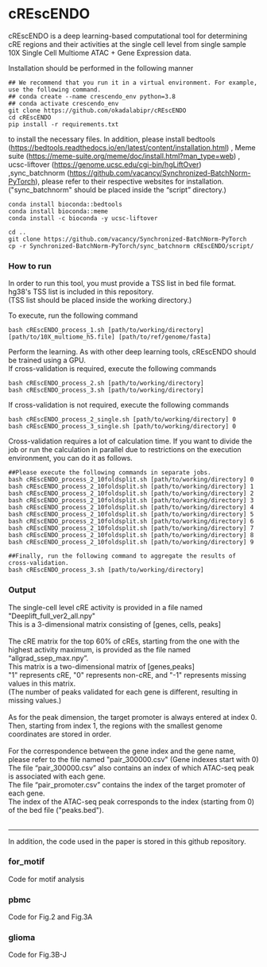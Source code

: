 # cREscENDO

cREscENDO is a deep learning-based computational tool for determining cRE regions and their activities at the single cell level from single sample 10X Single Cell Multiome ATAC + Gene Expression data.

Installation should be performed in the following manner

```
## We recommend that you run it in a virtual environment. For example, use the following command.
## conda create --name crescendo_env python=3.8
## conda activate crescendo_env
git clone https://github.com/okadalabipr/cREscENDO
cd cREscENDO
pip install -r requirements.txt
```

to install the necessary files.
In addition, please install bedtools (https://bedtools.readthedocs.io/en/latest/content/installation.html) , Meme suite (https://meme-suite.org/meme/doc/install.html?man_type=web) , ucsc-liftover (https://genome.ucsc.edu/cgi-bin/hgLiftOver) ,sync_batchnorm (https://github.com/vacancy/Synchronized-BatchNorm-PyTorch), please refer to their respective websites for installation.<br>
("sync_batchnorm" should be placed inside the “script” directory.)



```
conda install bioconda::bedtools
conda install bioconda::meme
conda install -c bioconda -y ucsc-liftover

cd ..
git clone https://github.com/vacancy/Synchronized-BatchNorm-PyTorch
cp -r Synchronized-BatchNorm-PyTorch/sync_batchnorm cREscENDO/script/
```

### How to run

In order to run this tool, you must provide a TSS list in bed file format. hg38's TSS list is included in this repository.<br>
(TSS list should be placed inside the working directory.)

To execute, run the following command
```
bash cREscENDO_process_1.sh [path/to/working/directory] [path/to/10X_multiome_h5.file] [path/to/ref/genome/fasta]
```

Perform the learning. As with other deep learning tools, cREscENDO should be trained using a GPU.<br>
If cross-validation is required, execute the following commands
```
bash cREscENDO_process_2.sh [path/to/working/directory]
bash cREscENDO_process_3.sh [path/to/working/directory]
```
If cross-validation is not required, execute the following commands
```
bash cREscENDO_process_2_single.sh [path/to/working/directory] 0
bash cREscENDO_process_3_single.sh [path/to/working/directory] 0
```
Cross-validation requires a lot of calculation time. If you want to divide the job or run the calculation in parallel due to restrictions on the execution environment, you can do it as follows.
```
##Please execute the following commands in separate jobs.
bash cREscENDO_process_2_10foldsplit.sh [path/to/working/directory] 0
bash cREscENDO_process_2_10foldsplit.sh [path/to/working/directory] 1
bash cREscENDO_process_2_10foldsplit.sh [path/to/working/directory] 2
bash cREscENDO_process_2_10foldsplit.sh [path/to/working/directory] 3
bash cREscENDO_process_2_10foldsplit.sh [path/to/working/directory] 4
bash cREscENDO_process_2_10foldsplit.sh [path/to/working/directory] 5
bash cREscENDO_process_2_10foldsplit.sh [path/to/working/directory] 6
bash cREscENDO_process_2_10foldsplit.sh [path/to/working/directory] 7
bash cREscENDO_process_2_10foldsplit.sh [path/to/working/directory] 8
bash cREscENDO_process_2_10foldsplit.sh [path/to/working/directory] 9

##Finally, run the following command to aggregate the results of cross-validation.
bash cREscENDO_process_3.sh [path/to/working/directory]
```


### Output

The single-cell level cRE activity is provided in a file named "Deeplift_full_ver2_all.npy"<br>
This is a 3-dimensional matrix consisting of [genes, cells, peaks]<br>
<br>
The cRE matrix for the top 60% of cREs, starting from the one with the highest activity maximum, is provided as the file named “allgrad_ssep_max.npy”.<br>
This matrix is a two-dimensional matrix of [genes,peaks]<br>
"1" represents cRE, "0" represents non-cRE, and "-1" represents missing values in this matrix. <br>
(The number of peaks validated for each gene is different, resulting in missing values.)<br>
<br>
As for the peak dimension, the target promoter is always entered at index 0.<br>
Then, starting from index 1, the regions with the smallest genome coordinates are stored in order.<br>
<br>
For the correspondence between the gene index and the gene name, please refer to the file named "pair_300000.csv" (Gene indexes start with 0)<br>
The file “pair_300000.csv” also contains an index of which ATAC-seq peak is associated with each gene.<br>
The file “pair_promoter.csv” contains the index of the target promoter of each gene.<br>
The index of the ATAC-seq peak corresponds to the index (starting from 0) of the bed file ("peaks.bed").<br>
<br>

-------------------------------
In addition, the code used in the paper is stored in this github repository.

### for_motif
Code for motif analysis

### pbmc
Code for Fig.2 and Fig.3A

### glioma
Code for Fig.3B-J
